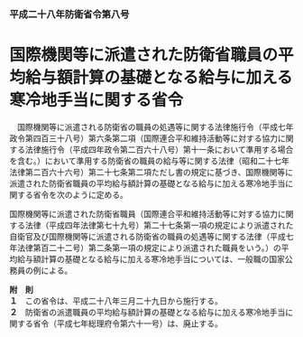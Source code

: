 ### 平成二十八年防衛省令第八号  
# 国際機関等に派遣された防衛省職員の平均給与額計算の基礎となる給与に加える寒冷地手当に関する省令  
　国際機関等に派遣される防衛省の職員の処遇等に関する法律施行令（平成七年政令第四百三十八号）第六条第二項（国際連合平和維持活動等に対する協力に関する法律施行令（平成四年政令第二百六十八号）第十一条において準用する場合を含む。）において準用する防衛省の職員の給与等に関する法律（昭和二十七年法律第二百六十六号）第二十七条第二項ただし書の規定に基づき、国際機関等に派遣された防衛省職員の平均給与額計算の基礎となる給与に加える寒冷地手当に関する省令を次のように定める。  
  
国際機関等に派遣された防衛省職員（国際連合平和維持活動等に対する協力に関する法律（平成四年法律第七十九号）第二十七条第一項の規定により派遣された自衛官及び国際機関等に派遣される防衛省の職員の処遇等に関する法律（平成七年法律第百二十二号）第二条第一項の規定により派遣された職員をいう。）の平均給与額計算の基礎となる給与に加える寒冷地手当については、一般職の国家公務員の例による。  
  
**附　則**  
**１**　この省令は、平成二十八年三月二十九日から施行する。  
**２**　防衛省の派遣職員の平均給与額計算の基礎となる給与に加える寒冷地手当に関する省令（平成七年総理府令第六十一号）は、廃止する。  
  
